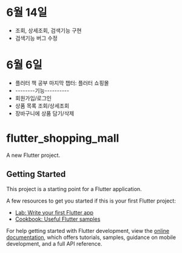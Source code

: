 # 6월 14일
- 조회, 상세조회, 검색기능 구현
- 검색기능 버그 수정

# 6월 6일
- 플러터 책 공부 마지막 챕터: 플러터 쇼핑몰
- --------기능----------
- 회원가입/로그인
- 상품 목록 조회/상세조회
- 장바구니에 상품 담기/삭제

# flutter_shopping_mall

A new Flutter project.

## Getting Started

This project is a starting point for a Flutter application.

A few resources to get you started if this is your first Flutter project:

- [Lab: Write your first Flutter app](https://docs.flutter.dev/get-started/codelab)
- [Cookbook: Useful Flutter samples](https://docs.flutter.dev/cookbook)

For help getting started with Flutter development, view the
[online documentation](https://docs.flutter.dev/), which offers tutorials,
samples, guidance on mobile development, and a full API reference.

